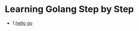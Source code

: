 # Learning Golang Step by Step

- 1.[hello go](https://gitpitch.com/allroundtesters/Go-Steps/master)
